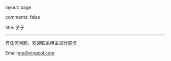 layout: page

comments: false

title: 关于

---

有任何问题，欢迎联系博主进行咨询

Email:[me@ningcol.com](me@ningcol.com)

